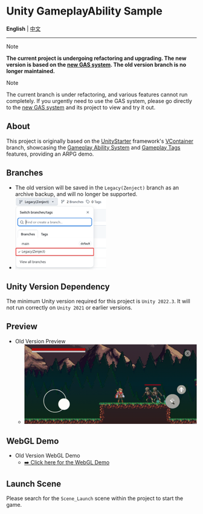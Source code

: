 # Unity GameplayAbility Sample

<p align="left"><strong>English</strong> | <a href="README_CHN.md">中文</a></p>

---

> [!NOTE]
> **The current project is undergoing refactoring and upgrading. The new version is based on the [new GAS system](https://github.com/MaiKuraki/UnityStarter/tree/main/UnityStarter/Assets/ThirdParty/CycloneGames/CycloneGames.GameplayAbilities). The old version branch is no longer maintained.**

> [!NOTE]
> The current branch is under refactoring, and various features cannot run completely. If you urgently need to use the GAS system, please go directly to the [new GAS system](https://github.com/MaiKuraki/UnityStarter/tree/main/UnityStarter/Assets/ThirdParty/CycloneGames/CycloneGames.GameplayAbilities) and its project to view and try it out.

## About

This project is originally based on the [UnityStarter](https://github.com/MaiKuraki/UnityStarter) framework's [VContainer](https://github.com/MaiKuraki/UnityStarter/tree/VContainerPublic) branch, showcasing the [Gameplay Ability System](https://github.com/MaiKuraki/UnityStarter/tree/main/UnityStarter/Assets/ThirdParty/CycloneGames/CycloneGames.GameplayAbilities) and [Gameplay Tags](https://github.com/MaiKuraki/UnityStarter/tree/main/UnityStarter/Assets/ThirdParty/CycloneGames/CycloneGames.GameplayTags) features, providing an ARPG demo.

## Branches
-   The old version will be saved in the `Legacy(Zenject)` branch as an archive backup, and will no longer be supported.
-   <img src="./README/branches.png" alt="Branch Select" style="width: 50%; height: auto; max-width: 360px;" />

## Unity Version Dependency

The minimum Unity version required for this project is `Unity 2022.3`. It will not run correctly on `Unity 2021` or earlier versions.

## Preview
-   Old Version Preview
    -   ![Old Version Preview](./README/preview.gif)

## WebGL Demo
-   Old Version WebGL Demo
    -   [➡️ Click here for the WebGL Demo](https://maikuraki.github.io/2024/10/07/Unity_WebGL_Demo/)

## Launch Scene

Please search for the `Scene_Launch` scene within the project to start the game.
